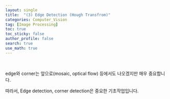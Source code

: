 ```yaml
---
layout: single  
title:  "(3) Edge Detection (Hough Transfrom)"
categories: Computer_Vision
tag: [Image Processing]
toc: true
toc_sticky: false
author_profile: false
search: true
use_math: true
---
```


<br/>


edge와 corner는 앞으로(mosaic, optical flow) 등에서도 나오겠지만 매우 중요합니다. 

따라서, Edge detection, corner detection은 중요한 기초작업입니다. 